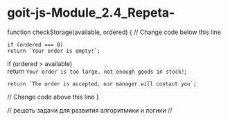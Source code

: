 # goit-js-Module_2.4_Repeta-


function checkStorage(available, ordered) {
  // Change code below this line
    
    
    if (ordered === 0)  
    return `Your order is empty!`;
  if (ordered > available)  
   return `Your order is too large, not enough goods in stock!`;
   
    return `The order is accepted, our manager will contact you`;
   

 
  // Change code above this line
}


// решать задачи для развития алгоритмики и логики //